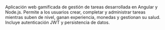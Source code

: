 Aplicación web gamificada de gestión de tareas desarrollada en Angular y Node.js. Permite a los usuarios crear, completar y administrar tareas mientras suben de nivel, ganan experiencia, monedas y gestionan su salud. Incluye autenticación JWT y persistencia de datos.
